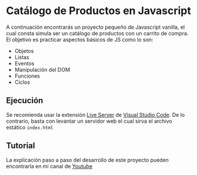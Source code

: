 # Catálogo de Productos en Javascript 

A continuación encontrarás un proyecto pequeño de Javascript vanilla, el cual consta simula ser un catálogo de productos con un carrito de compra. El objetivo es practicar aspectos básicos de JS como lo son: 

* Objetos
* Listas
* Eventos
* Manipulación del DOM
* Funciones
* Ciclos

## Ejecución

Se recomienda usar la extensión [Live Server](https://marketplace.visualstudio.com/items?itemName=ritwickdey.LiveServer) de [Visual Studio Code](https://code.visualstudio.com/). De lo contrario, basta con levantar un servidor web el cual sirva el archivo estático `index.html`

## Tutorial 

La explicación paso a paso del desarrollo de este proyecto pueden encontrarla en mi canal de [Youtube](https://www.youtube.com/c/VadokDev/)


